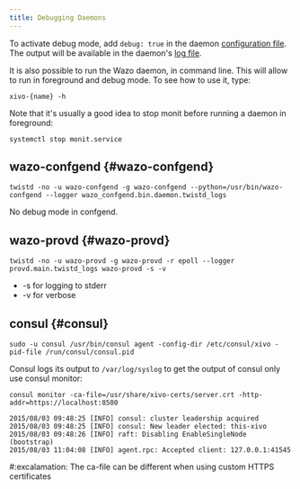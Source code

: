 ```yaml
---
title: Debugging Daemons
---
```


To activate debug mode, add `debug: true` in the daemon
[configuration file](/uc-doc/system/configuration_files). The output will be available in the
daemon\'s [log file](/uc-doc/system/log_files).

It is also possible to run the Wazo daemon, in command line. This will allow to run in foreground
and debug mode. To see how to use it, type:

    xivo-{name} -h

Note that it\'s usually a good idea to stop monit before running a daemon in foreground:

    systemctl stop monit.service

## wazo-confgend {#wazo-confgend}

    twistd -no -u wazo-confgend -g wazo-confgend --python=/usr/bin/wazo-confgend --logger wazo_confgend.bin.daemon.twistd_logs

No debug mode in confgend.

## wazo-provd {#wazo-provd}

    twistd -no -u wazo-provd -g wazo-provd -r epoll --logger provd.main.twistd_logs wazo-provd -s -v

- -s for logging to stderr
- -v for verbose

## consul {#consul}

    sudo -u consul /usr/bin/consul agent -config-dir /etc/consul/xivo -pid-file /run/consul/consul.pid

Consul logs its output to `/var/log/syslog` to get the output of consul only use consul monitor:

    consul monitor -ca-file=/usr/share/xivo-certs/server.crt -http-addr=https://localhost:8500

    2015/08/03 09:48:25 [INFO] consul: cluster leadership acquired
    2015/08/03 09:48:25 [INFO] consul: New leader elected: this-xivo
    2015/08/03 09:48:26 [INFO] raft: Disabling EnableSingleNode (bootstrap)
    2015/08/03 11:04:08 [INFO] agent.rpc: Accepted client: 127.0.0.1:41545

#:excalamation: The ca-file can be different when using custom HTTPS certificates
